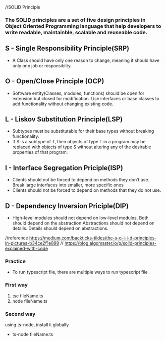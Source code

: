 //SOLID Principle

### The SOLID principles are a set of five design principles in Object Oriented Programming language that help developers to write readable, maintainble, scalable and reuseable code.

## S - Single Responsibility Principle(SRP)

- A Class should have only one reason to change, meaning it should have only one job or responsiblity.

## O - Open/Close Principle (OCP)

- Software entity(Classes, modules, functions) should be open for extension but closed for modification.
  Use interfaces or base classes to add functionality without changing existing code.

## L - Liskov Substitution Principle(LSP)

- Subtypes must be substitutable for their base types without breaking functionality.
- If S is a subtype of T, then objects of type T in a program may be replaced with objects of type S without altering any of the desirable properties of that program.

## I - Interface Segregation Priciple(ISP)

- Clients should not be forced to depend on methods they don’t use. Break large interfaces into smaller, more specific ones
- Clients should not be forced to depend on methods that they do not use.

## D - Dependency Inversion Priciple(DIP)

- High-level modules should not depend on low-level modules. Both should depend on the abstraction.Abstractions should not depend on details. Details should depend on abstractions.

//reference https://medium.com/backticks-tildes/the-s-o-l-i-d-principles-in-pictures-b34ce2f1e898
// https://blog.algomaster.io/p/solid-principles-explained-with-code

### Practice

- To run typescript file, there are multiple ways to run typescript file

### First way

1.  tsc fileName.ts
2.  node fileName.ts

### Second way

using ts-node, install it globally

- ts-node fileName.ts
